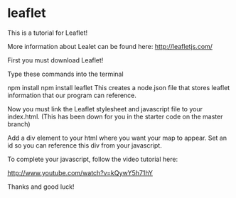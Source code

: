 # leaflet

This is a tutorial for Leaflet!

More information about Lealet can be found here: http://leafletjs.com/

First you must download Leaflet!

Type these commands into the terminal

npm install
npm install leaflet
This creates a node.json file that stores leaflet information that our program can reference.

Now you must link the Leaflet stylesheet and javascript file to your index.html. (This has been down for you in the starter code on the master branch)

Add a div element to your html where you want your map to appear. Set an id so you can reference this div from your javascript.

To complete your javascript, follow the video tutorial here:

http://www.youtube.com/watch?v=kQywY5h71hY

Thanks and good luck!